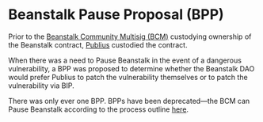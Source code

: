 # Beanstalk Pause Proposal (BPP)

Prior to the [Beanstalk Community Multisig (BCM)](https://docs.bean.money/almanac/governance/beanstalk/bcm-process) custodying ownership of the Beanstalk contract, [Publius](https://docs.bean.money/almanac/protocol/glossary#publius) custodied the contract.

When there was a need to Pause Beanstalk in the event of a dangerous vulnerability, a BPP was proposed to determine whether the Beanstalk DAO would prefer Publius to patch the vulnerability themselves or to patch the vulnerability via BIP.

There was only ever one BPP. BPPs have been deprecated—the BCM can Pause Beanstalk according to the process outline [here](https://docs.bean.money/almanac/governance/beanstalk/bcm-process#snapshots).
